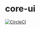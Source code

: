 # core-ui


[![CircleCI](https://circleci.com/gh/evestidor/core-ui/tree/master.svg?style=svg)](https://circleci.com/gh/evestidor/core-ui/tree/master)
